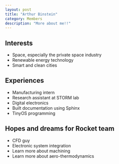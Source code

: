 ```yaml
---
layout: post
title: "Arthur Binstein"
category: Members
description: "More about me!!"
---
```


## Interests

* Space, especially the private space industry
* Renewable energy technology
* Smart and clean cities

## Experiences

* Manufacturing intern
* Research assistant at STORM lab
 * Digital electronics
 * Built documentation using Sphinx
 * TinyOS programming

## Hopes and dreams for Rocket team

* CFD guy
* Electronic system integration
* Learn more about machining
* Learn more about aero-thermodynamics

 
